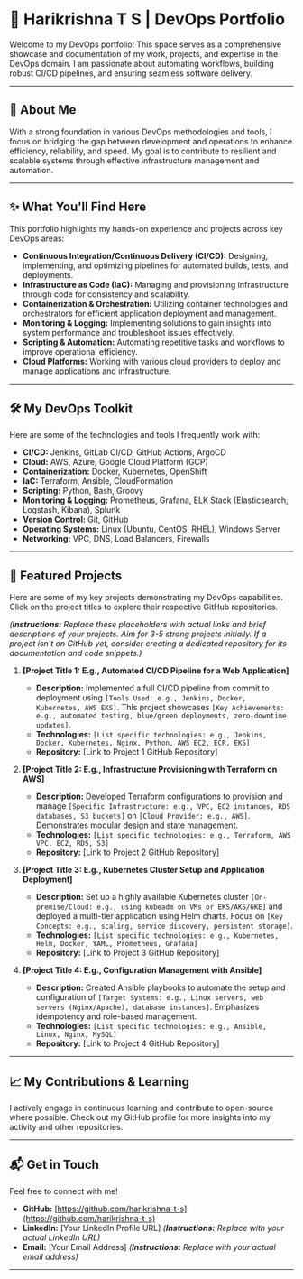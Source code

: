 # 🚀 Harikrishna T S | DevOps Portfolio

Welcome to my DevOps portfolio! This space serves as a comprehensive showcase and documentation of my work, projects, and expertise in the DevOps domain. I am passionate about automating workflows, building robust CI/CD pipelines, and ensuring seamless software delivery.

---

## 🎯 About Me

With a strong foundation in various DevOps methodologies and tools, I focus on bridging the gap between development and operations to enhance efficiency, reliability, and speed. My goal is to contribute to resilient and scalable systems through effective infrastructure management and automation.

---

## ✨ What You'll Find Here

This portfolio highlights my hands-on experience and projects across key DevOps areas:

* **Continuous Integration/Continuous Delivery (CI/CD):** Designing, implementing, and optimizing pipelines for automated builds, tests, and deployments.
* **Infrastructure as Code (IaC):** Managing and provisioning infrastructure through code for consistency and scalability.
* **Containerization & Orchestration:** Utilizing container technologies and orchestrators for efficient application deployment and management.
* **Monitoring & Logging:** Implementing solutions to gain insights into system performance and troubleshoot issues effectively.
* **Scripting & Automation:** Automating repetitive tasks and workflows to improve operational efficiency.
* **Cloud Platforms:** Working with various cloud providers to deploy and manage applications and infrastructure.

---

## 🛠️ My DevOps Toolkit

Here are some of the technologies and tools I frequently work with:

* **CI/CD:** Jenkins, GitLab CI/CD, GitHub Actions, ArgoCD
* **Cloud:** AWS, Azure, Google Cloud Platform (GCP)
* **Containerization:** Docker, Kubernetes, OpenShift
* **IaC:** Terraform, Ansible, CloudFormation
* **Scripting:** Python, Bash, Groovy
* **Monitoring & Logging:** Prometheus, Grafana, ELK Stack (Elasticsearch, Logstash, Kibana), Splunk
* **Version Control:** Git, GitHub
* **Operating Systems:** Linux (Ubuntu, CentOS, RHEL), Windows Server
* **Networking:** VPC, DNS, Load Balancers, Firewalls

---

## 📂 Featured Projects

Here are some of my key projects demonstrating my DevOps capabilities. Click on the project titles to explore their respective GitHub repositories.

*(**Instructions:** Replace these placeholders with actual links and brief descriptions of your projects. Aim for 3-5 strong projects initially. If a project isn't on GitHub yet, consider creating a dedicated repository for its documentation and code snippets.)*

1.  **[Project Title 1: E.g., Automated CI/CD Pipeline for a Web Application]**
    * **Description:** Implemented a full CI/CD pipeline from commit to deployment using `[Tools Used: e.g., Jenkins, Docker, Kubernetes, AWS EKS]`. This project showcases `[Key Achievements: e.g., automated testing, blue/green deployments, zero-downtime updates]`.
    * **Technologies:** `[List specific technologies: e.g., Jenkins, Docker, Kubernetes, Nginx, Python, AWS EC2, ECR, EKS]`
    * **Repository:** [Link to Project 1 GitHub Repository]

2.  **[Project Title 2: E.g., Infrastructure Provisioning with Terraform on AWS]**
    * **Description:** Developed Terraform configurations to provision and manage `[Specific Infrastructure: e.g., VPC, EC2 instances, RDS databases, S3 buckets]` on `[Cloud Provider: e.g., AWS]`. Demonstrates modular design and state management.
    * **Technologies:** `[List specific technologies: e.g., Terraform, AWS VPC, EC2, RDS, S3]`
    * **Repository:** [Link to Project 2 GitHub Repository]

3.  **[Project Title 3: E.g., Kubernetes Cluster Setup and Application Deployment]**
    * **Description:** Set up a highly available Kubernetes cluster `[On-premise/Cloud: e.g., using kubeadm on VMs or EKS/AKS/GKE]` and deployed a multi-tier application using Helm charts. Focus on `[Key Concepts: e.g., scaling, service discovery, persistent storage]`.
    * **Technologies:** `[List specific technologies: e.g., Kubernetes, Helm, Docker, YAML, Prometheus, Grafana]`
    * **Repository:** [Link to Project 3 GitHub Repository]

4.  **[Project Title 4: E.g., Configuration Management with Ansible]**
    * **Description:** Created Ansible playbooks to automate the setup and configuration of `[Target Systems: e.g., Linux servers, web servers (Nginx/Apache), database instances]`. Emphasizes idempotency and role-based management.
    * **Technologies:** `[List specific technologies: e.g., Ansible, Linux, Nginx, MySQL]`
    * **Repository:** [Link to Project 4 GitHub Repository]

---

## 📈 My Contributions & Learning

I actively engage in continuous learning and contribute to open-source where possible. Check out my GitHub profile for more insights into my activity and other repositories.

---

## 📬 Get in Touch

Feel free to connect with me!

* **GitHub:** [https://github.com/harikrishna-t-s](https://github.com/harikrishna-t-s)
* **LinkedIn:** [Your LinkedIn Profile URL] *(**Instructions:** Replace with your actual LinkedIn URL)*
* **Email:** [Your Email Address] *(**Instructions:** Replace with your actual email address)*

---
